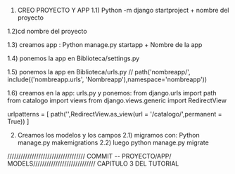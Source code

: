 1) CREO PROYECTO Y APP
1.1) Python -m django startproject + nombre del proyecto

1.2)cd nombre del proyecto

1.3) creamos app : Python manage.py startapp + Nombre de la app

1.4) ponemos la app en Biblioteca/settings.py

1.5) ponemos la app en Biblioteca/urls.py // path('nombreapp/', include(('nombreapp.urls', 'Nombreapp'),namespace='nombreapp'))

1.6) creamos en la app: urls.py y ponemos: from django.urls import path
from catalogo import views
from django.views.generic import RedirectView

urlpatterns = [
    path('',RedirectView.as_view(url = '/catalogo/',permanent = True))
]

2) Creamos los modelos y los campos 
2.1) migramos con: Python manage.py makemigrations
2.2) luego python manage.py migrate

///////////////////////////////////  COMMIT -- PROYECTO/APP/ MODELS////////////////////////////
CAPITULO 3 DEL TUTORIAL